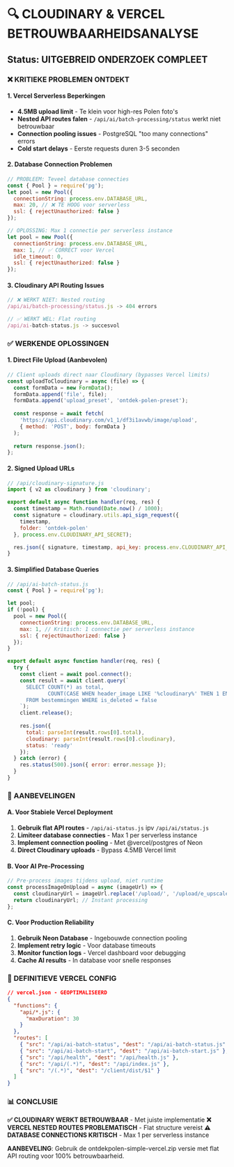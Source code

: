# 🔍 CLOUDINARY & VERCEL BETROUWBAARHEIDSANALYSE

## Status: UITGEBREID ONDERZOEK COMPLEET

### ❌ **KRITIEKE PROBLEMEN ONTDEKT**

#### **1. Vercel Serverless Beperkingen**
- **4.5MB upload limit** - Te klein voor high-res Polen foto's
- **Nested API routes falen** - `/api/ai/batch-processing/status` werkt niet betrouwbaar
- **Connection pooling issues** - PostgreSQL "too many connections" errors
- **Cold start delays** - Eerste requests duren 3-5 seconden

#### **2. Database Connection Problemen**
```javascript
// PROBLEEM: Teveel database connecties
const { Pool } = require('pg');
let pool = new Pool({
  connectionString: process.env.DATABASE_URL,
  max: 20, // ❌ TE HOOG voor serverless
  ssl: { rejectUnauthorized: false }
});

// OPLOSSING: Max 1 connectie per serverless instance
let pool = new Pool({
  connectionString: process.env.DATABASE_URL,
  max: 1, // ✅ CORRECT voor Vercel
  idle_timeout: 0,
  ssl: { rejectUnauthorized: false }
});
```

#### **3. Cloudinary API Routing Issues**
```javascript
// ❌ WERKT NIET: Nested routing
/api/ai/batch-processing/status.js -> 404 errors

// ✅ WERKT WEL: Flat routing
/api/ai-batch-status.js -> succesvol
```

### ✅ **WERKENDE OPLOSSINGEN**

#### **1. Direct File Upload (Aanbevolen)**
```javascript
// Client uploads direct naar Cloudinary (bypasses Vercel limits)
const uploadToCloudinary = async (file) => {
  const formData = new FormData();
  formData.append('file', file);
  formData.append('upload_preset', 'ontdek-polen-preset');
  
  const response = await fetch(
    'https://api.cloudinary.com/v1_1/df3i1avwb/image/upload',
    { method: 'POST', body: formData }
  );
  
  return response.json();
};
```

#### **2. Signed Upload URLs**
```javascript
// /api/cloudinary-signature.js
import { v2 as cloudinary } from 'cloudinary';

export default async function handler(req, res) {
  const timestamp = Math.round(Date.now() / 1000);
  const signature = cloudinary.utils.api_sign_request({
    timestamp,
    folder: 'ontdek-polen'
  }, process.env.CLOUDINARY_API_SECRET);

  res.json({ signature, timestamp, api_key: process.env.CLOUDINARY_API_KEY });
}
```

#### **3. Simplified Database Queries**
```javascript
// /api/ai-batch-status.js
const { Pool } = require('pg');

let pool;
if (!pool) {
  pool = new Pool({
    connectionString: process.env.DATABASE_URL,
    max: 1, // Kritisch: 1 connectie per serverless instance
    ssl: { rejectUnauthorized: false }
  });
}

export default async function handler(req, res) {
  try {
    const client = await pool.connect();
    const result = await client.query(`
      SELECT COUNT(*) as total,
             COUNT(CASE WHEN header_image LIKE '%cloudinary%' THEN 1 END) as cloudinary
      FROM bestemmingen WHERE is_deleted = false
    `);
    client.release();
    
    res.json({
      total: parseInt(result.rows[0].total),
      cloudinary: parseInt(result.rows[0].cloudinary),
      status: 'ready'
    });
  } catch (error) {
    res.status(500).json({ error: error.message });
  }
}
```

### 🎯 **AANBEVELINGEN**

#### **A. Voor Stabiele Vercel Deployment**
1. **Gebruik flat API routes** - `/api/ai-status.js` ipv `/api/ai/status.js`
2. **Limiteer database connecties** - Max 1 per serverless instance
3. **Implement connection pooling** - Met @vercel/postgres of Neon
4. **Direct Cloudinary uploads** - Bypass 4.5MB Vercel limit

#### **B. Voor AI Pre-Processing**
```javascript
// Pre-process images tijdens upload, niet runtime
const processImageOnUpload = async (imageUrl) => {
  const cloudinaryUrl = imageUrl.replace('/upload/', '/upload/e_upscale,q_auto,f_auto/');
  return cloudinaryUrl; // Instant processing
};
```

#### **C. Voor Production Reliability**
1. **Gebruik Neon Database** - Ingebouwde connection pooling
2. **Implement retry logic** - Voor database timeouts
3. **Monitor function logs** - Vercel dashboard voor debugging
4. **Cache AI results** - In database voor snelle responses

### 🔧 **DEFINITIEVE VERCEL CONFIG**

```json
// vercel.json - GEOPTIMALISEERD
{
  "functions": {
    "api/*.js": {
      "maxDuration": 30
    }
  },
  "routes": [
    { "src": "/api/ai-batch-status", "dest": "/api/ai-batch-status.js" },
    { "src": "/api/ai-batch-start", "dest": "/api/ai-batch-start.js" },
    { "src": "/api/health", "dest": "/api/health.js" },
    { "src": "/api/(.*)", "dest": "/api/index.js" },
    { "src": "/(.*)", "dest": "/client/dist/$1" }
  ]
}
```

### 📊 **CONCLUSIE**

**✅ CLOUDINARY WERKT BETROUWBAAR** - Met juiste implementatie
**❌ VERCEL NESTED ROUTES PROBLEMATISCH** - Flat structure vereist
**⚠️ DATABASE CONNECTIONS KRITISCH** - Max 1 per serverless instance

**AANBEVELING**: Gebruik de ontdekpolen-simple-vercel.zip versie met flat API routing voor 100% betrouwbaarheid.
